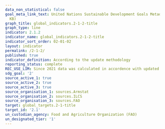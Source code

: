 ```yaml
---
data_non_statistical: false
goal_meta_link_text: United Nations Sustainable Development Goals Metadata (PDF 426
  KB)
graph_title: global_indicators.2-1-2-title
graph_type: line
indicator: 2.1.2
indicator_name: global_indicators.2-1-2-title
indicator_sort_order: 02-01-02
layout: indicator
permalink: /2-1-2/
published: true
indicator_definition: According to the update methodology 
reporting_status: complete
REC_USE_LIM: Since 2021 data was calculated in accordence with updated methodology based on ILCS
sdg_goal: '2'
source_active_1: true
source_active_2: true
source_active_3: true
source_organisation_1: sources.Armstat
source_organisation_2: sources.ILCS
source_organisation_3: sources.FAO
target: global_targets.2-1-title
target_id: '2.1'
un_custodian_agency: Food and Agriculture Organization (FAO)
un_designated_tier: '1'
---
```

